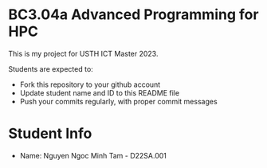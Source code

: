 BC3.04a Advanced Programming for HPC
=============================================

This is my project for USTH ICT Master 2023.

Students are expected to:

* Fork this repository to your github account
* Update student name and ID to this README file
* Push your commits regularly, with proper commit messages

Student Info
=======================

* Name: Nguyen Ngoc Minh Tam - D22SA.001


